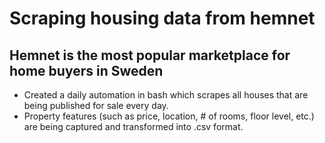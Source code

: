 # Scraping housing data from hemnet
## Hemnet is the most popular marketplace for home buyers in Sweden

- Created a daily automation in bash which scrapes all houses that are being published for sale every day.
- Property features (such as price, location, # of rooms, floor level, etc.) are being captured and transformed into .csv format.